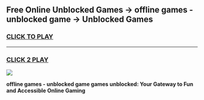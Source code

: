 
## Free Online Unblocked Games → offline games - unblocked game → Unblocked Games
<h3>
<a href="https://premium.freeplayer.one?title=offline_games_-_unblocked_game&ref=21F">CLICK TO PLAY</a></h3>
<hr>

<h3>
<a href="https://premium.freeplayer.one?title=offline_games_-_unblocked_game&ref=21F">CLICK 2 PLAY</a>
  
</h3>

<a href="https://premium.freeplayer.one?title=offline_games_-_unblocked_game&ref=21F/"><img src="https://clearcache.store/games.png"></a>


**offline games - unblocked game games unblocked: Your Gateway to Fun and Accessible Online Gaming**
